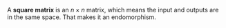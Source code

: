 A **square matrix** is an $n \times n$ matrix, which means the input and outputs are in the same space. That makes it an endomorphism.